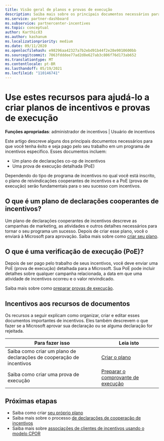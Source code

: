 ```yaml
---
title: Visão geral de planos e provas de execução
description: Saiba mais sobre os principais documentos necessários para incentivos, incluindo um plano de declarações cooperantes de incentivos e uma PoE (prova de execução) detalhada.
ms.service: partner-dashboard
ms.subservice: partnercenter-incentives
ms.topic: conceptual
author: Karthic83
ms.author: kashanum
ms.localizationpriority: medium
ms.date: 09/11/2020
ms.openlocfilehash: e98296aa42327a7b2ebd91b44f2e28e9010600bb
ms.sourcegitcommit: 7063fdddee77ad2d8e627ab3c806f76d173ab652
ms.translationtype: MT
ms.contentlocale: pt-BR
ms.lasthandoff: 05/19/2021
ms.locfileid: "110146741"
---
```

# <a name="use-these-resources-to-help-you-create-incentives-plans-and-proofs-of-execution"></a>Use estes recursos para ajudá-lo a criar planos de incentivos e provas de execução

**Funções apropriadas**: administrador de incentivos | Usuário de incentivos

Este artigo descreve alguns dos principais documentos necessários para que você tenha êxito e seja pago pelo seu trabalho em um programa de incentivos específico. Esses documentos incluem:

- Um plano de declarações co-op de incentivos
- Uma prova de execução detalhada (PoE)

Dependendo do tipo de programa de incentivos no qual você está inscrito, o plano de reivindicações cooperantes de incentivos e a PoE (prova de execução) serão fundamentais para o seu sucesso com incentivos.

## <a name="what-is-an-incentives-co-op-claims-plan"></a>O que é um plano de declarações cooperantes de incentivos?

Um plano de declarações cooperantes de incentivos descreve as campanhas de marketing, as atividades e outros detalhes necessários para tornar o seu programa um sucesso. Depois de criar esse plano, você o enviará à Microsoft para aprovação. Saiba mais sobre como [criar seu plano](incentives-create-your-plan.md).

## <a name="what-is-a-proof-of-execution-poe"></a>O que é uma verificação de execução (PoE)?

Depois de ser pago pelo trabalho de seus incentivos, você deve enviar uma PoE (prova de execução) detalhada para a Microsoft. Sua PoE pode incluir detalhes sobre qualquer campanha relacionada, a data em que uma atividade de incentivos ocorreu e o valor reivindicado. 

Saiba mais sobre como [preparar provas de execução](incentives-prepare-your-proof-of-execution.md).

## <a name="incentives-document-resources"></a>Incentivos aos recursos de documentos

Os recursos a seguir explicam como organizar, criar e editar esses documentos importantes de incentivos. Eles também descrevem o que fazer se a Microsoft aprovar sua declaração ou se alguma declaração for rejeitada.

|  **Para fazer isso**  |  **Leia isto**  |
|--------------|-----------|
| Saiba como criar um plano de declarações de cooperação de incentivos | [Criar o plano](incentives-create-your-plan.md)  |
Saiba como criar uma prova de execução | [Preparar o comprovante de execução](incentives-prepare-your-proof-of-execution.md)  |

## <a name="next-steps"></a>Próximas etapas

- Saiba como criar [seu próprio plano](incentives-create-your-plan.md)
- Saiba mais sobre o processo [de declarações de cooperação de incentivos](claims-overview.md)
- Saiba mais sobre [associações de clientes de incentivos usando o modelo CPOR](submit-osa-claim.md)
